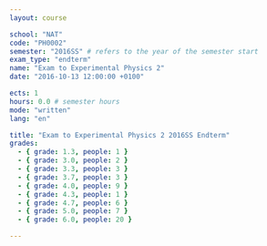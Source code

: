 ```yaml
---
layout: course

school: "NAT"
code: "PH0002"
semester: "2016SS" # refers to the year of the semester start
exam_type: "endterm"
name: "Exam to Experimental Physics 2"
date: "2016-10-13 12:00:00 +0100"

ects: 1
hours: 0.0 # semester hours
mode: "written"
lang: "en"

title: "Exam to Experimental Physics 2 2016SS Endterm"
grades:
  - { grade: 1.3, people: 1 }
  - { grade: 3.0, people: 2 }
  - { grade: 3.3, people: 3 }
  - { grade: 3.7, people: 3 }
  - { grade: 4.0, people: 9 }
  - { grade: 4.3, people: 1 }
  - { grade: 4.7, people: 6 }
  - { grade: 5.0, people: 7 }
  - { grade: 6.0, people: 20 }

---
```



